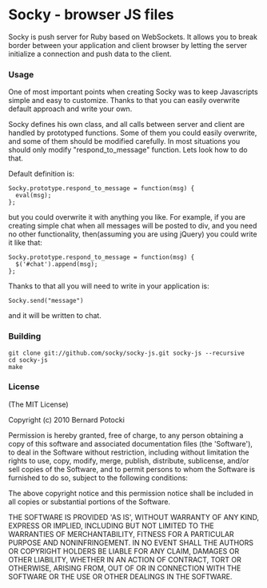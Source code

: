 Socky - browser JS files
==========

Socky is push server for Ruby based on WebSockets. It allows you to break border between your application and client browser by letting the server initialize a connection and push data to the client.

### Usage

One of most important points when creating Socky was to keep Javascripts simple and easy to customize. Thanks to that you can easily overwrite default approach and write your own.

Socky defines his own class, and all calls between server and client are handled by prototyped functions. Some of them you could easily overwrite, and some of them should be modified carefully. In most situations you should only modify "respond_to_message" function. Lets look how to do that.

Default definition is:

    Socky.prototype.respond_to_message = function(msg) {
      eval(msg);
    };

but you could overwrite it with anything you like. For example, if you are creating simple chat when all messages will be posted to div, and you need no other functionality, then(assuming you are using jQuery) you could write it like that:

    Socky.prototype.respond_to_message = function(msg) {
      $('#chat').append(msg);
    };

Thanks to that all you will need to write in your application is:

    Socky.send("message")

and it will be written to chat.

### Building

    git clone git://github.com/socky/socky-js.git socky-js --recursive
    cd socky-js
    make

### License

(The MIT License)

Copyright (c) 2010 Bernard Potocki

Permission is hereby granted, free of charge, to any person obtaining a copy of this software and associated documentation files (the 'Software'), to deal in the Software without restriction, including without limitation the rights to use, copy, modify, merge, publish, distribute, sublicense, and/or sell copies of the Software, and to permit persons to whom the Software is furnished to do so, subject to the following conditions:

The above copyright notice and this permission notice shall be included in all copies or substantial portions of the Software.

THE SOFTWARE IS PROVIDED 'AS IS', WITHOUT WARRANTY OF ANY KIND, EXPRESS OR IMPLIED, INCLUDING BUT NOT LIMITED TO THE WARRANTIES OF MERCHANTABILITY, FITNESS FOR A PARTICULAR PURPOSE AND NONINFRINGEMENT.  IN NO EVENT SHALL THE AUTHORS OR COPYRIGHT HOLDERS BE LIABLE FOR ANY CLAIM, DAMAGES OR OTHER LIABILITY, WHETHER IN AN ACTION OF CONTRACT, TORT OR OTHERWISE, ARISING FROM, OUT OF OR IN CONNECTION WITH THE SOFTWARE OR THE USE OR OTHER DEALINGS IN THE SOFTWARE.